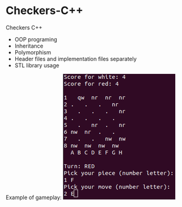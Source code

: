 # Checkers-C++
Checkers C++

* OOP programing
* Inheritance
* Polymorphism
* Header files and implementation files separately
* STL library usage

Example of gameplay:
![Alt text](img/1.png?raw=true)
